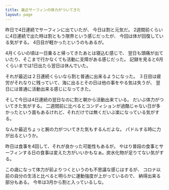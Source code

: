 ```yaml
---
title: 最近サーフィンの体力がついてきた
layout: page
---
```

昨日で4日連続でサーフィンに出ていたが、
今日は割と元気だ。
2週間前くらいに4日連続で出た時は割ともう限界という感じだったが、
今回は体が回復している気がする。
4日目が軽かったというのもあるが。

4月くらいの頃は一日乗ると帰ってきたあとは寝込む感じで、
翌日も頭痛が出ていたり、そこまで行かなくても活動に支障がある感じだった。
記録を見ると6月くらいまでは1日出たら翌日は休んでいた。

それが最近は２日連続くらいなら割と普通に出来るようになった。
３日目は疲労がそれなりに残っていて、海に出るとその日は他の事をやる気は失うが、
翌日には普通に活動出来る感じになってきた。

そして今日は4日連続の翌日なのに割と朝から活動出来ている。
だいぶ体力がついてきた気がする。
二週間前に比べるとコンディションが過酷じゃない日が多かったという面もあるけれど、それだけでは無くだいぶ楽になっている気がする。

なんか最近ちょっと腕の力がついてきた気もするんだよな。
パドルする時に力が出るというか。

昨日は食事を4回して、それが良かった可能性もあるが。
やはり普段の食事とサーフィンする日の食事は変えた方がいいかもなぁ。炭水化物が足りてない気がする。

この歳になって体力が前よりつくというのも不思議な感じはするが、
コロナ以前の自分の生活と比べると明らかに運動強度が上がっているので、
納得出来る部分もある。
今年は3月から割と入っているしな。